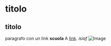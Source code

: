 # titolo
## titolo
paragrafo con un link
**scuola**
A [link](https://www.isiafaenza.it/).
*isiaf*
![Image](http://www.isiafaenza.it/wp-content/uploads/2015/11/facciata-ISIA-300x199.jpg)
